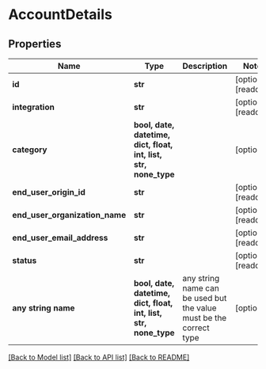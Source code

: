 # AccountDetails


## Properties
Name | Type | Description | Notes
------------ | ------------- | ------------- | -------------
**id** | **str** |  | [optional] [readonly] 
**integration** | **str** |  | [optional] [readonly] 
**category** | **bool, date, datetime, dict, float, int, list, str, none_type** |  | [optional] 
**end_user_origin_id** | **str** |  | [optional] [readonly] 
**end_user_organization_name** | **str** |  | [optional] [readonly] 
**end_user_email_address** | **str** |  | [optional] [readonly] 
**status** | **str** |  | [optional] [readonly] 
**any string name** | **bool, date, datetime, dict, float, int, list, str, none_type** | any string name can be used but the value must be the correct type | [optional]

[[Back to Model list]](../README.md#documentation-for-models) [[Back to API list]](../README.md#documentation-for-api-endpoints) [[Back to README]](../README.md)


